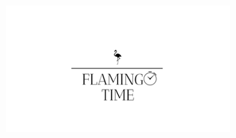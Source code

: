 ![Logo flamingo](https://raw.githubusercontent.com/MichalTrzaska9/Watch-Store/master/flamingo_logo.png)

